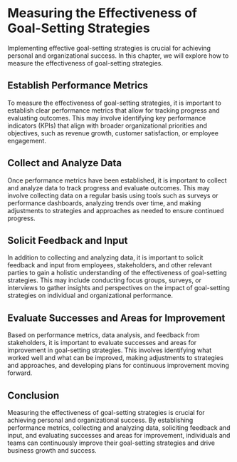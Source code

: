Measuring the Effectiveness of Goal-Setting Strategies
=================================================================================

Implementing effective goal-setting strategies is crucial for achieving personal and organizational success. In this chapter, we will explore how to measure the effectiveness of goal-setting strategies.

Establish Performance Metrics
-----------------------------

To measure the effectiveness of goal-setting strategies, it is important to establish clear performance metrics that allow for tracking progress and evaluating outcomes. This may involve identifying key performance indicators (KPIs) that align with broader organizational priorities and objectives, such as revenue growth, customer satisfaction, or employee engagement.

Collect and Analyze Data
------------------------

Once performance metrics have been established, it is important to collect and analyze data to track progress and evaluate outcomes. This may involve collecting data on a regular basis using tools such as surveys or performance dashboards, analyzing trends over time, and making adjustments to strategies and approaches as needed to ensure continued progress.

Solicit Feedback and Input
--------------------------

In addition to collecting and analyzing data, it is important to solicit feedback and input from employees, stakeholders, and other relevant parties to gain a holistic understanding of the effectiveness of goal-setting strategies. This may include conducting focus groups, surveys, or interviews to gather insights and perspectives on the impact of goal-setting strategies on individual and organizational performance.

Evaluate Successes and Areas for Improvement
--------------------------------------------

Based on performance metrics, data analysis, and feedback from stakeholders, it is important to evaluate successes and areas for improvement in goal-setting strategies. This involves identifying what worked well and what can be improved, making adjustments to strategies and approaches, and developing plans for continuous improvement moving forward.

Conclusion
----------

Measuring the effectiveness of goal-setting strategies is crucial for achieving personal and organizational success. By establishing performance metrics, collecting and analyzing data, soliciting feedback and input, and evaluating successes and areas for improvement, individuals and teams can continuously improve their goal-setting strategies and drive business growth and success.
